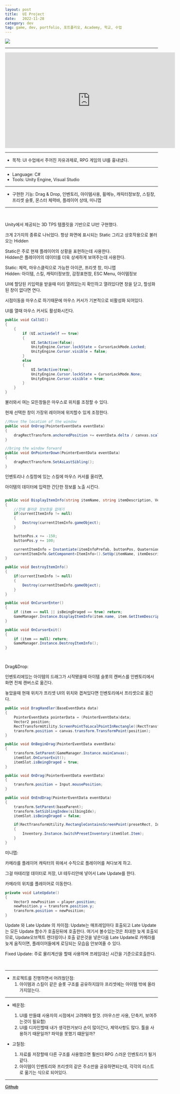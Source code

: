```yaml
---
layout: post
title:  UI Project
date:   2022-11-28
category: dev
tag: game, dev, portfolio, 포트폴리오, Academy, 학교, 수업
---
```


<img class="img" src ="../../assets/img/dev/UIProjectThumbnail.png">

---


<iframe class="video" width="560" height="315" src="https://www.youtube.com/embed/xb8ScruyEbQ?si=qqwNEjHY7DUBPhQy" title="YouTube video player" frameborder="0" allow="accelerometer; autoplay; clipboard-write; encrypted-media; gyroscope; picture-in-picture; web-share" allowfullscreen></iframe>
 
---

- 목적: UI 수업에서 주어진 자유과제로, RPG 게임의 UI를 흉내냈다.

---

- Language: C#
- Tools: Unity Engine, Visual Studio

---

 - 구현한 기능: Drag & Drop, 인벤토리, 아이템사용, 휠메뉴, 캐릭터정보창, 스킬창, 프리셋 슬롯, 몬스터 체력바, 플레이어 상태, 미니맵
 
---

<br>

Unity에서 제공되는 3D TPS 템플릿을 기반으로 UI만 구현했다.

크게 2가지의 종류로 나뉘었다.
항상 화면에 표시되는 Static
그리고 상호작용으로 불러오는 Hidden

Static은 주로 현재 플레이어의 상황을 표현하는데 사용한다.
<br>
Hidden은 플레이어의 데이터를 더욱 상세하게 보여주는데 사용한다.


<img src = "" alt = "">

<br>
Static: 체력, 마우스클릭으로 가능한 아이콘, 프리셋 창, 미니맵
<br>
Hidden: 아이템, 스킬, 캐릭터정보창, 감정표현창, ESC Menu, 아이템정보


UI에 할당된 키입력을 받을때 미리 열려있는지 확인하고 열려있다면 창을 닫고, 할성화된 창이 없다면 연다.


시점이동을 마우스로 하기때문에 마우스 커서가 기본적으로 비활성화 되어있다.

UI를 열때 마우스 커서도 활성화시킨다.

```cs
public void CallUI()
{
    {
        if (UI.activeSelf == true)
        {
            UI.SetActive(false);
            UnityEngine.Cursor.lockState = CursorLockMode.Locked;
            UnityEngine.Cursor.visible = false;
        }
        else
        {
            UI.SetActive(true);
            UnityEngine.Cursor.lockState = CursorLockMode.None;
            UnityEngine.Cursor.visible = true;
        }
    }
}
```

불러와서 여는 모든창들은 마우스로 위치를 조정할 수 있다.

현재 선택한 창이 가장위 레이어에 위치할수 있게 조정한다.

```cs
//Move the location of the window
public void OnDrag(PointerEventData eventData)
{
    dragRectTransform.anchoredPosition += eventData.delta / canvas.scaleFactor;
}

//bring the window forward
public void OnPointerDown(PointerEventData eventData)
{
    dragRectTransform.SetAsLastSibling();
}
```

인벤토리나 스킬창에 있는 스킬에 마우스 커서를 올리면,

아이템의 데이터에 입력한 간단한 정보를 노출 시킨다.

```cs

public void DisplayItemInfo(string itemName, string itemDescription, Vector2 buttonPos)
{
    //전에 불러운 정보창을 없애기
    if(currentItemInfo != null)
    {
        Destroy(currentItemInfo.gameObject);
    }

    buttonPos.x += -150;
    buttonPos.y += 100;

    currentItemInfo = Instantiate(itemInfoPrefab, buttonPos, Quaternion.identity, canvas);
    currentItemInfo.GetComponent<ItemInfo>().SetUp(itemName, itemDescription);
}

public void DestroyItemInfo()
{
    if(currentItemInfo != null)
    {
        Destroy(currentItemInfo.gameObject);
    }
}

public void OnCursorEnter()
{
    if (item == null || isBeingDraged == true) return;
    GameManager.Instance.DisplayItemInfo(item.name, item.GetItemDescription(), transform.position);
}

public void OnCursorExit()
{
    if (item == null) return;
    GameManager.Instance.DestroyItemInfo();
}

```

<br>

Drag&Drop:

인벤토리에있는 아이템의 드래그가 시작됐을때 아이템 슬롯의 캔버스를 인벤토리에서 화면 전체 캔버스로 옮긴다.

놓았을때 현재 위치가 프리셋 UI의 위치와 겹쳐있다면 인벤토리에서 프리셋으로 옮긴다.


```cs
public void DragHandler(BaseEventData data)
{
    PointerEventData pointerData = (PointerEventData)data;
    Vector2 position;
    RectTransformUtility.ScreenPointToLocalPointInRectangle((RectTransform)canvas.transform, pointerData.position, canvas.worldCamera, out position);
    transform.position = canvas.transform.TransformPoint(position);
}

public void OnBeginDrag(PointerEventData eventData)
{
    transform.SetParent(GameManager.Instance.mainCanvas);
    itemSlot.OnCursorExit();
    itemSlot.isBeingDraged = true;
}

public void OnDrag(PointerEventData eventData)
{
    transform.position = Input.mousePosition;
}

public void OnEndDrag(PointerEventData eventData)
{
    transform.SetParent(baseParent);
    transform.SetSiblingIndex(silbingIdx);
    itemSlot.isBeingDraged = false;

    if(RectTransformUtility.RectangleContainsScreenPoint(presetRect, Input.mousePosition))
    {
        Inventory.Instance.SwitchPresetInventory(itemSlot.Item);
    }
}

```

미니맵:

카메라를 플레이어 캐릭터의 위에서 수직으로 플레이어를 쳐다보게 하고.

그걸 마테리얼 데이터로 저장, UI 테두리안에 넣어서 Late Update를 한다.

카메라의 위치를 플레이어로 이동한다.

```cs
private void LateUpdate()
{
    Vector3 newPosition = player.position;
    newPosition.y = transform.position.y;
    transform.position = newPosition;
}
```

Update 와 Late Update 의 차이점:
Update는 매프레임마다 호출되고 Late Update는 모든 Update 함수가 호출된뒤에 호출한다.
여기서 볼수있는것은 최대한 늦게 호출되므로, Update오브젝트 렌더링이나 호출 같은것을 넣은다음 Late Update로 카메라를 늦게 움직이면,
플레이어들에게 로딩되는 모습읍 안보여줄 수 있다.

Fixed Update:
주로 물리계산을 할때 사용하며 프레임대신 시간을 기준으로호출한다.


<br>

--- 
 - 프로젝트를 진행하면서 어려웠던점:
    1. 아이템과 스킬이 같은 슬롯 구조를 공유하지않아 프리셋에는 아이템 밖에 올라가지않는다.

---

- 배운점:
    1. UI를 만들떄 사용자의 시점에서 고려해야 할것. (마우스만 사용, 단축키, 보여주는것이 필요함)
    2. UI를 디자인할때 내가 생각한거보다 손이 많이간다, 제약사항도 많다. 툴을 사용하기 때문일까? 파악을 못했기 떄문일까?


- 고칠점:
    1. 자료를 저장할때 다른 구조를 사용했으면 훨씬더 RPG 스러운 인벤토리가 될거같다.
    2. 아이템이 인벤토리와 프리셋의 같은 주소만을 공유하면되는데, 각각의 리스트로 옮기는 식으로 되어있다.

---


~~[Github](https://github.com/UMBC-CMSC437-FA2022/project-mmodemo)~~